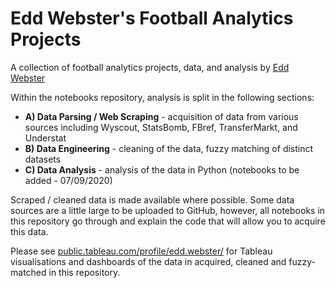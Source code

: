 # Edd Webster's Football Analytics Projects
A collection of football analytics projects, data, and analysis by [Edd Webster](https://twitter.com/eddwebster)

Within the notebooks repository, analysis is split in the following sections:
- <b>A) Data Parsing / Web Scraping</b> - acquisition of data from various sources including Wyscout, StatsBomb, FBref, TransferMarkt, and Understat
- <b>B) Data Engineering</b> - cleaning of the data, fuzzy matching of distinct datasets
- <b>C) Data Analysis</b> - analysis of the data in Python (notebooks to be added - 07/09/2020)

Scraped / cleaned data is made available where possible. Some data sources are a little large to be uploaded to GitHub, however, all notebooks in this repository go through and explain the code that will allow you to acquire this data.

Please see [public.tableau.com/profile/edd.webster/](https://public.tableau.com/profile/edd.webster/) for Tableau visualisations and dashboards of the data in acquired, cleaned and fuzzy-matched in this repository.

